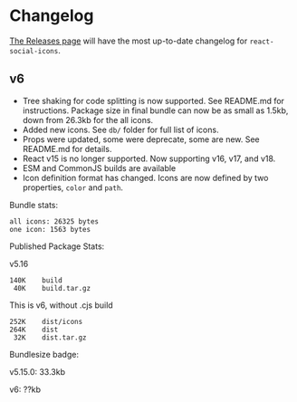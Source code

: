 # Changelog

[The Releases page](https://github.com/jaketrent/react-social-icons/releases)
will have the most up-to-date changelog for `react-social-icons`.

## v6

- Tree shaking for code splitting is now supported. See README.md for
  instructions. Package size in final bundle can now be as small as 1.5kb, down
  from 26.3kb for the all icons.
- Added new icons. See `db/` folder for full list of icons.
- Props were updated, some were deprecate, some are new. See README.md for
  details.
- React v15 is no longer supported. Now supporting v16, v17, and v18.
- ESM and CommonJS builds are available
- Icon definition format has changed. Icons are now defined by two properties,
  `color` and `path`.

Bundle stats:

```
all icons: 26325 bytes
one icon: 1563 bytes
```

Published Package Stats:

v5.16
```
140K	build
 40K	build.tar.gz
```

This is v6, without .cjs build

```
252K	dist/icons
264K	dist
 32K	dist.tar.gz
```

Bundlesize badge:

v5.15.0: 33.3kb

v6: ??kb
